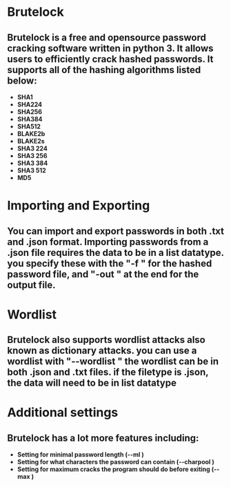 # Brutelock

Brutelock is a free and opensource password cracking software written in python 3.
It allows users to efficiently crack hashed passwords.
It supports all of the hashing algorithms listed below:
-

- **SHA1**
- **SHA224**
- **SHA256**
- **SHA384**
- **SHA512**
- **BLAKE2b**
- **BLAKE2s**
- **SHA3 224**
- **SHA3 256**
- **SHA3 384**
- **SHA3 512**
- **MD5**

# Importing and Exporting

You can import and export passwords in both .txt and .json format.
Importing passwords from a .json file requires the data to be in a list datatype.
you specify these with the "-f <file>" for the hashed password file, and "-out <file>" at the end for the output file.
-

# Wordlist

Brutelock also supports wordlist attacks also known as dictionary attacks.
you can use a wordlist with "--wordlist <file>"
the wordlist can be in both .json and .txt files. if the filetype is .json, the data will need to be in list datatype
-

# Additional settings

Brutelock has a lot more features including:
-

- **Setting for minimal password length (--ml <number>)**
- **Setting for what characters the password can contain (--charpool <number>)**
- **Setting for maximum cracks the program should do before exiting (--max <number>)**
